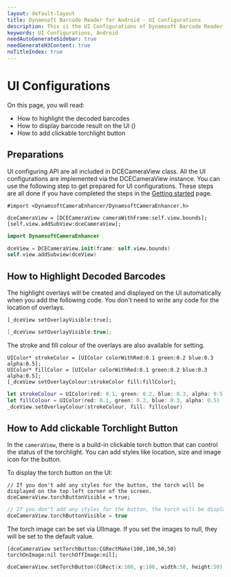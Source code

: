 ```yaml
---
layout: default-layout
title: Dynamsoft Barcode Reader for Android - UI Configurations
description: This is the UI Configurations of Dynamsoft Barcode Reader for Android SDK.
keywords: UI Configurations, Android
needAutoGenerateSidebar: true
needGenerateH3Content: true
noTitleIndex: true
---
```


# UI Configurations

On this page, you will read:

- How to highlight the decoded barcodes
- How to display barcode result on the UI ()
- How to add clickable torchlight button

## Preparations

UI configuring API are all included in DCECameraView class. All the UI configurations are implemented via the DCECameraView instance. You can use the following step to get prepared for UI configurations. These steps are all done if you have completed the steps in the [Getting started](user-guide.md) page.

```objc
#import <DynamsoftCameraEnhancer/DynamsoftCameraEnhancer.h>
```

```objc
dceCameraView = [DCECameraView cameraWithFrame:self.view.bounds];
[self.view.addSubView:dceCameraView];
```

```swift
import DynamsoftCameraEnhancer
```

```swift
dceView = DCECameraView.init(frame: self.view.bounds)
self.view.addSubview(dceView)
```

## How to Highlight Decoded Barcodes

The highlight overlays will be created and displayed on the UI automatically when you add the following code. You don't need to write any code for the location of overlays.

```objc
[_dceView setOverlayVisible:true];
```

```swift
[_dceView setOverlayVisible:true];
```

The stroke and fill colour of the overlays are also available for setting.

```objc
UIColor* strokeColor = [UIColor colorWithRed:0.1 green:0.2 blue:0.3 alpha:0.5];
UIColor* fillColor = [UIColor colorWithRed:0.1 green:0.2 blue:0.3 alpha:0.5];
[_dceView setOverlayColour:strokeColor fill:fillColor];
```

```swift
let strokeColour = UIColor(red: 0.1, green: 0.2, blue: 0.3, alpha: 0.5)
let fillColour = UIColor(red: 0.1, green: 0.2, blue: 0.3, alpha: 0.5)
_dceView.setOverlayColour(strokeColour, fill: fillcolour)
```

## How to Add clickable Torchlight Button

In the `cameraView`, there is a build-in clickable torch button that can control the status of the torchlight. You can add styles like location, size and image icon for the button.

To display the torch button on the UI:

```objc
// If you don't add any styles for the button, the torch will be displayed on the top left corner of the screen.
dceCameraView.torchButtonVisible = true;
```

```swift
// If you don't add any styles for the button, the torch will be displayed on the top left corner of the screen.
dceCameraView.torchButtonVisible = true
```

The torch image can be set via UIImage. If you set the images to null, they will be set to the default value.

```objc
[dceCameraView setTorchButton:CGRectMake(100,100,50,50) torchOnImage:nil torchOffImage:nil];
```

```swift
dceCameraView.setTorchButton(CGRect(x:100, y:100, width:50, height:50), torchOn:nil, torchOffImage:nil)
```
